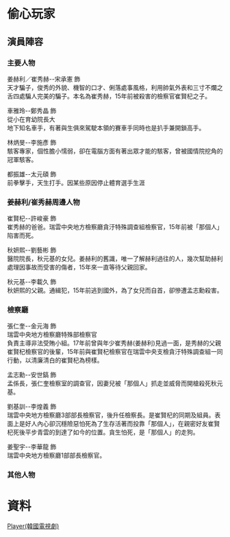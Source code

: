偷心玩家
===

## 演員陣容
### 主要人物
姜赫利／崔秀赫--宋承憲 飾  
天才騙子，俊秀的外貌、機智的口才、俐落處事風格，利用帥氣外表和三寸不爛之舌四處騙人完美的騙子。本名為崔秀赫，15年前被殺害的檢察官崔賢杞之子。  
  
車雅玲--鄭秀晶 飾  
從小在育幼院長大  
地下知名車手，有著與生俱來駕駛本領的賽車手同時也是扒手兼開鎖高手。   
  
林炳旻--李施彥 飾  
駭客專家，個性膽小懦弱，卻在電腦方面有著出眾才能的駭客，曾被國情院挖角的冠軍駭客。  
  
都振雄--太元碩 飾  
前拳擊手，天生打手。因某些原因停止體育選手生涯  
  
### 姜赫利/崔秀赫周邊人物
崔賢杞--許峻豪 飾  
崔秀赫的爸爸。瑞雲中央地方檢察廳貪汙特殊調查組檢察官，15年前被「那個人」陷害而死。  
  
秋妍熙--劉藝彬 飾  
醫院院長，秋元基的女兒。姜赫利的舊識，唯一了解赫利過往的人，幾次幫助赫利處理因事故而受害的傷者，15年來一直等待父親回家。  
  
秋元基--李載久 飾  
秋妍熙的父親。通緝犯，15年前逃到國外，為了女兒而自首，卻慘遭孟志勳殺害。  
  
### 檢察廳
張仁奎--金元海 飾  
瑞雲中央地方檢察廳特殊部檢察官  
負責主導非法受賄小組。17年前曾與年少崔秀赫(姜赫利)見過一面，是秀赫的父親崔賢杞檢察官的後輩，15年前與崔賢杞檢察官在瑞雲中央支檢貪汙特殊調查組一同行動，以清廉清白的崔賢杞為榜樣。  
  
孟志勳--安世鎬 飾  
孟係長，張仁奎檢察室的調查官，因妻兒被「那個人」抓走並威脅而開槍殺死秋元基。   
  
劉基訓--李煌義 飾  
瑞雲中央地方檢察廳3部部長檢察官，後升任檢察長。是崔賢杞的同期及組員。表面上是好人內心卻沉穩險惡怕死為了生存活著而投靠「那個人」，在親密好友崔賢杞死後平步青雲的到達了如今的位置。貪生怕死，是「那個人」的走狗。   
  
姜聖宇--李華龍 飾  
瑞雲中央地方檢察廳1部部長檢察官。  
  
### 其他人物

資料
===
[Player(韓國電視劇)](https://zh.wikipedia.org/wiki/Player_(%E9%9F%93%E5%9C%8B%E9%9B%BB%E8%A6%96%E5%8A%87) "Player 維基")